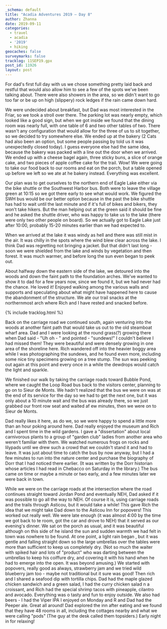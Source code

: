 ```yaml
---
_schema: default
title: "Acadia Adventures 2019 – Day 8"
author: Zhanna
date: 2019-09-11
categories: 
  - travel
  - acadia
  - '2019'
  - hiking
geocaches: false
surveymarks: false
tracklog: 11SEP19.gpx
post_id: 11926
layout: post  
---
```


For dad's first full day with us we chose something pretty laid back and restful that would also allow him to see a few of the spots we've been talking about. There were also showers in the area, so we didn't want to go too far or be up on high (slippery) rock ledges if the rain came down hard.

We were undecided about breakfast, but Dad was most interested in the Friar, so we took a stroll over there. The parking lot was nearly empty, which looked like a good sign, but when we got inside we found that the dining room was nearly full, with one table of 6 and two other tables of two. There wasn't any configuration that would allow for the three of us to sit together, so we decided to try somewhere else. We ended up at the bakery (2 Cats had also been an option, but some people passing by told us it was unexpectedly closed today). I guess everyone else had the same idea, because the bakery was packed with a line out the door when we arrived.  We ended up with a cheese bagel again, three sticky buns, a slice of orange cake, and two pieces of apple coffee cake for the trail. Wow! We were going to take our food back to our rooms and eat on the porch, but a table opened up before we left so we ate at he bakery instead. Everything was excellent.

Our plan was to get ourselves to the northern end of Eagle Lake either via the bike shuttle or the Southwest Harbor bus. Both were to leave the village green at 10:15 so we got there early to see what would work. We figured the SWH bus would be our better option because in the  past the bike shuttle has had to wait until the last minute and if it's full of bikes and bikers, they won't take hikers. But the man helping out at the green said it should be fine and he asked the shuttle driver, who was happy to take us to the lake (there were only two other people on board). So we actually got to Eagle Lake just after 10:00, probably 15-20 minutes earlier than we had expected to.

When we arrived at the lake it was windy as hell and there was still mist in the air. It was chilly in the spots where the wind blew clear across the lake. I think Dad was regretting not bringing a jacket. But that didn't last long - soon we were shielded from the lake and winds by vegetation and then forest. It was much warmer, and before long the sun even began to peek out.

About halfway down the eastern side of the lake, we detoured into the woods and down the faint path to the foundation arches. We've wanted to show it to dad for a few years now, since we found it, but we had never had the chance.  He loved it! Enjoyed walking among the various walls and supports and speculating about what might have happened here to cause the abandonment of the structure. We ate our trail snacks at the northernmost arch where Rich and I have rested and snacked before.

{% include tracklog.html %}

Back on the carriage road we continued south, again venturing into the woods at another faint path that would take us out to the old steamboat wharf area. Dad and I were looking at the round grass(?) growing there when Dad said - "Uh oh - " and pointed - "sundews!" I couldn't believe I had missed them! They were beautiful and were densely growing in one area of the shoreline here. Rich wandered off into the heavier boggy area while I was photographing the sundews, and he found even more, including some nice tiny specimens growing on a tree stump. The sun was peeking out again at this point and every once in a while the dewdrops would catch the light and sparkle.

We finished our walk by taking the carriage roads toward Bubble Pond, where we caught the Loop Road bus back to the visitors center, planning to go on to Sieur de Monts. We hadn't realized that the bus we were on was at the end of its service for the day so we had to get the next one, but it was only about a 10 minute wait and the bus was already there, so we just grabbed our front row seat and waited af ew minutes, then we were on to Sieur de Monts.

Dad really likes it here, as do we, so we were happy to spend a little more than an hour poking around here. Dad really enjoyed the museum and Rich and I spent time in the wild gardens. I gave a "dissertation" about local carnivorous plants to a group of "garden club" ladies from another area who weren't familiar with them. We watched numerous frogs on rocks and lilypads until we drew such a crowd that we couldn't stand it and had to leave. It was just about time to catch the bus by now anyway, but I had a few minutes to run into the nature center and purchase the biography of Dorr that I had noticed there earlier. (It was written by the Dorr historian whose articles I had read in Chebacco on Saturday in the library.) The bus came on time or maybe a minute or two early, and a few minutes later we were back in town.

While we were on the carriage roads at the intersection where the road continues straight toward Jordan Pond and eventually NEH, Dad asked if it was possible to go all the way to NEH. Of course it is, using carriage roads and the trails through Asticou, but it would take a while! This gave Rich the idea that we might take Dad down to the Asticou Inn for popovers! This worked out really well. We were late enough (it was almost 4:00 by the time we got back to te room, got the car and drove to NEH) that it served as our evening's dinner. We sat on the porch as usual, and it was beautiful although on this side of he island the sun and sudden warmth we had felt in town was nowhere to be found. At one point, a light rain began , but it was gentle and falling straight down so the large umbrellas over the tables were more than sufficient to keep us completely dry. (Not so much the waiter with spiked hair and lots of "product" who was darting between the umbrellas to keep his coiffure dry, and covering it with his hand when he had to emerge into the open. It was beyond amusing.) We started with popovers, really good as always, strawberry jam and we tried wild blueberry jam too - maybe not traditional but it sure was good! Then rich and I shared a seafood dip with tortilla chips. Dad had the maple glazed chicken sandwich and a green salad, I had the curry chicken salad n a croissant, and Rich had the special shrimp tacos with pineapple, cilantro and avocado. Everything was o tasty and fun to enjoy outside. We also had beers - I had the Viper IPA I enjoyed on Monday and R and Dad had the Peeper ale. Great all around! Dad explored the inn after eating and we found that they have 48 rooms in all, including the cottages nearby and what we were calling "pods" (The guy at the desk called them topsiders.) Early night in for relaxing!
